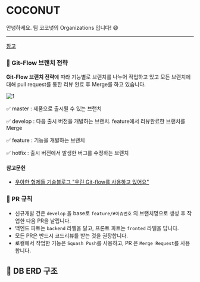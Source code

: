 # COCONUT

안녕하세요. 팀 코코넛의 Organizations 입니다! 😄

---

[참고](https://github.com/f-lab-edu/event-recommender-festa)

### 🥥 Git-Flow 브랜치 전략

**Git-Flow 브랜치 전략**에 따라 기능별로 브랜치를 나누어 작업하고 있고 모든 브랜치에 대해 pull request를 통한 리뷰 완료 후 Merge를 하고 있습니다.

![1](https://github.com/COCONUT-TEAM/backend/assets/7845568/24866eab-aa99-44fb-acb4-7b7a3619ef28)

✅ master : 제품으로 출시될 수 있는 브랜치

✅ develop : 다음 출시 버전을 개발하는 브랜치. feature에서 리뷰완료한 브랜치를 Merge

✅ feature : 기능을 개발하는 브랜치

✅ hotfix : 출시 버전에서 발생한 버그를 수정하는 브랜치

#### 참고문헌

- [우아한 형제들 기술블로그 "우린 Git-flow를 사용하고 있어요"](https://woowabros.github.io/experience/2017/10/30/baemin-mobile-git-branch-strategy.html)

### 🥥 PR 규칙

- 신규개발 건은 `develop` 을 base로 `feature/#이슈번호` 의 브랜치명으로 생성 후 작업한 다음 PR을 날립니다.
- 백엔드 파트는 `backend` 라벨을 달고, 프론트 파트는 `fronted` 라벨을 답니다.
- 모든 PR은 반드시 코드리뷰를 받는 것을 권장합니다.
- 로컬에서 작업한 기능은 `Squash Push`를 사용하고, PR 은 `Merge Request`를 사용합니다.

## 🥥 DB ERD 구조
